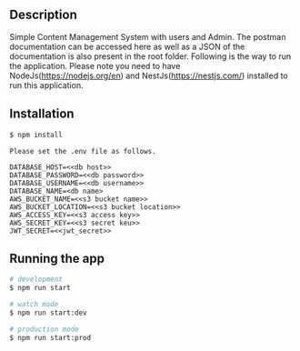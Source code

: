 
## Description

Simple Content Management System with users and Admin. 
The postman documentation can be accessed here as well as a JSON of the documentation is also present in the root folder.
Following is the way to run the application. Please note you need to have NodeJs(https://nodejs.org/en) and NestJs(https://nestjs.com/) installed to run this application.

## Installation

```bash
$ npm install
```

```
Please set the .env file as follows.

```

```
DATABASE_HOST=<<db host>>
DATABASE_PASSWORD=<<db password>>
DATABASE_USERNAME=<<db username>>
DATABASE_NAME=<db name>
AWS_BUCKET_NAME=<<s3 bucket name>>
AWS_BUCKET_LOCATION=<<s3 bucket location>>
AWS_ACCESS_KEY=<<s3 access key>>
AWS_SECRET_KEY=<<s3 secret keu>>
JWT_SECRET=<<jwt_secret>>
```

## Running the app

```bash
# development
$ npm run start

# watch mode
$ npm run start:dev

# production mode
$ npm run start:prod
```